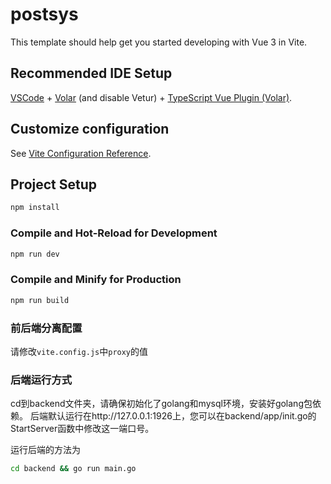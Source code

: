 # postsys

This template should help get you started developing with Vue 3 in Vite.

## Recommended IDE Setup

[VSCode](https://code.visualstudio.com/) + [Volar](https://marketplace.visualstudio.com/items?itemName=Vue.volar) (and disable Vetur) + [TypeScript Vue Plugin (Volar)](https://marketplace.visualstudio.com/items?itemName=Vue.vscode-typescript-vue-plugin).

## Customize configuration

See [Vite Configuration Reference](https://vitejs.dev/config/).

## Project Setup

```sh
npm install
```

### Compile and Hot-Reload for Development

```sh
npm run dev
```

### Compile and Minify for Production

```sh
npm run build
```

### 前后端分离配置

请修改`vite.config.js`中`proxy`的值



### 后端运行方式
cd到backend文件夹，请确保初始化了golang和mysql环境，安装好golang包依赖。
后端默认运行在http://127.0.0.1:1926上，您可以在backend/app/init.go的StartServer函数中修改这一端口号。

运行后端的方法为
```bash
cd backend && go run main.go 
```
